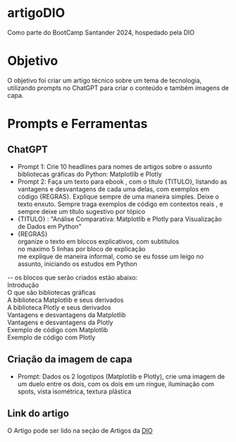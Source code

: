 # artigoDIO
Como parte do BootCamp Santander 2024, hospedado pela DIO

# Objetivo
O objetivo foi criar um artigo técnico sobre um tema de tecnologia, utilizando prompts no ChatGPT para criar o conteúdo e também imagens de capa.

# Prompts e Ferramentas
## ChatGPT

* Prompt 1: Crie 10 headlines para nomes de artigos sobre o assunto bibliotecas gráficas do Python: Matplotlib e Plotly  
* Prompt 2: Faça um texto para ebook , com o título {TITULO}, listando as vantagens e desvantagens de cada uma delas, com exemplos em código {REGRAS}. Explique sempre de uma maneira simples. Deixe o texto enxuto. Sempre traga exemplos de código em contextos reais , e  sempre deixe um título sugestivo por tópico  
* {TITULO} : "Análise Comparativa: Matplotlib e Plotly para Visualização de Dados em Python"  
* {REGRAS}  
  organize o texto em blocos explicativos, com subtitulos  
  no maximo 5 linhas por bloco de explicação  
  me explique de maneira informal, como se eu fosse um leigo no assunto, iniciando os estudos em Python
  
-- os blocos que serão criados estão abaixo:  
  Introdução  
  O que são bibliotecas gráficas  
  A biblioteca Matplotlib e seus derivados  
  A biblioteca Plotly e seus derivados  
  Vantagens e desvantagens da Matplotlib  
  Vantagens e desvantagens da Plotly  
  Exemplo de código com Matplotlib  
  Exemplo de código com Plotly  
  
  
  ## Criação da imagem de capa
 * Prompt: Dados os 2 logotipos (Matplotlib e Plotly), crie uma imagem de um duelo entre os dois, com os dois em um ringue, iluminação com spots, vista isométrica, textura plástica

 ## Link do artigo
 O Artigo pode ser lido na seção de Artigos da [DIO](https://web.dio.me/articles/analise-comparativa-matplotlib-e-plotly-para-visualizacao-de-dados-em-python)
